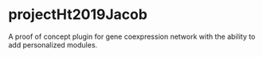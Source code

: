 # projectHt2019Jacob
A proof of concept plugin for gene coexpression network with the ability to add personalized modules.
